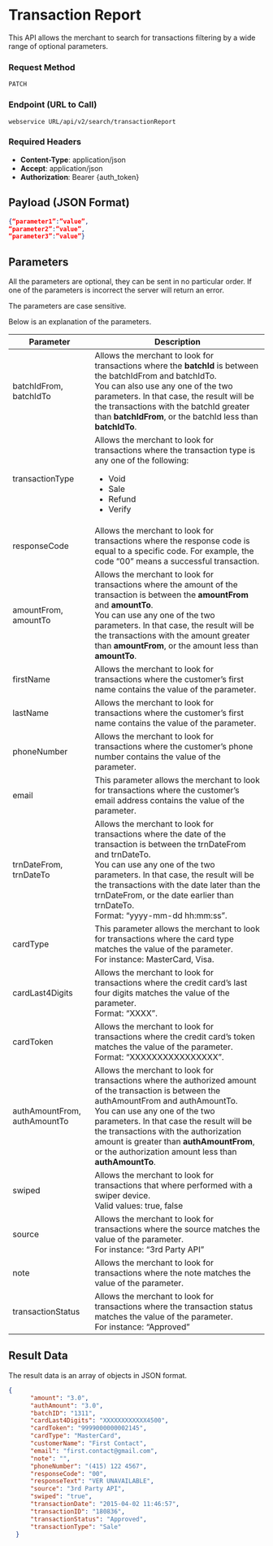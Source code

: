 # Transaction Report

This API allows the merchant to search for transactions filtering by a wide range of optional parameters.

### Request Method

`PATCH`

### Endpoint (URL to Call)

`webservice URL/api/v2/search/transactionReport`

### Required Headers
* **Content-Type**: application/json
* **Accept**: application/json
* **Authorization**: Bearer {auth_token}

## Payload (JSON Format)
```json
{“parameter1”:”value”,
“parameter2”:”value”,
“parameter3”:”value”}
```

## Parameters
All the parameters are optional, they can be sent in no particular order. If one of the parameters is incorrect the server will return an error.

The parameters are case sensitive.

Below is an explanation of the parameters.

Parameter | Description
--- | -----
batchIdFrom, batchIdTo | Allows the merchant to look for transactions where the **batchId** is between the batchIdFrom and batchIdTo. <br>You can also use any one of the two parameters. In that case, the result will be the transactions with the batchId greater than **batchIdFrom**, or the batchId less than **batchIdTo**.
transactionType | Allows the merchant to look for transactions where the transaction type is any one of the following:<ul><li>Void</li><li>Sale</li><li>Refund</li><li>Verify</li></ul>
responseCode | Allows the merchant to look for transactions where the response code is equal to a specific code. For example, the code “00” means a successful transaction.
amountFrom, amountTo | Allows the merchant to look for transactions where the amount of the transaction is between the **amountFrom** and **amountTo**. <br>You can use any one of the two parameters. In that case, the result will be the transactions with the amount greater than **amountFrom**, or the amount less than **amountTo**.
firstName | Allows the merchant to look for transactions where the customer’s first name contains the value of the parameter.
lastName | Allows the merchant to look for transactions where the customer’s first name contains the value of the parameter.
phoneNumber | Allows the merchant to look for transactions where the customer’s phone number contains the value of the parameter.
email | This parameter allows the merchant to look for transactions where the customer’s email address contains the value of the parameter.
trnDateFrom, trnDateTo | Allows the merchant to look for transactions where the date of the transaction is between the trnDateFrom and trnDateTo. <br>You can use any one of the two parameters. In that case, the result will be the transactions with the date later than the trnDateFrom, or the date earlier than trnDateTo.<br>Format: “yyyy-mm-dd hh:mm:ss”.
cardType | This parameter allows the merchant to look for transactions where the card type matches the value of the parameter. <br>For instance: MasterCard, Visa.
cardLast4Digits | Allows the merchant to look for transactions where the credit card’s last four digits matches the value of the parameter. <br>Format: “XXXX”.
cardToken | Allows the merchant to look for transactions where the credit card’s token matches the value of the parameter. <br>Format: “XXXXXXXXXXXXXXXX”.
authAmountFrom, authAmountTo | Allows the merchant to look for transactions where the authorized amount of the transaction is between the authAmountFrom and authAmountTo. <br>You can use any one of the two parameters. In that case the result will be the transactions with the authorization amount is greater than **authAmountFrom**, or the authorization amount less than **authAmountTo**.
swiped | Allows the merchant to look for transactions that where performed with a swiper device. <br>Valid values: true, false
source | Allows the merchant to look for transactions where the source matches the value of the parameter. <br>For instance: “3rd Party API”
note | Allows the merchant to look for transactions where the note matches the value of the parameter.
transactionStatus | Allows the merchant to look for transactions where the transaction status matches the value of the parameter. <br>For instance: “Approved”

## Result Data

The result data is an array of objects in JSON format.

```json
{
      "amount": "3.0",
      "authAmount": "3.0",
      "batchID": "1311",
      "cardLast4Digits": "XXXXXXXXXXXX4500",
      "cardToken": "9999000000002145",
      "cardType": "MasterCard",
      "customerName": "First Contact",
      "email": "first.contact@gmail.com",
      "note": "",
      "phoneNumber": "(415) 122 4567",
      "responseCode": "00",
      "responseText": "VER UNAVAILABLE",
      "source": "3rd Party API",
      "swiped": "true",
      "transactionDate": "2015-04-02 11:46:57",
      "transactionID": "180836",
      "transactionStatus": "Approved",
      "transactionType": "Sale"
  }
```
